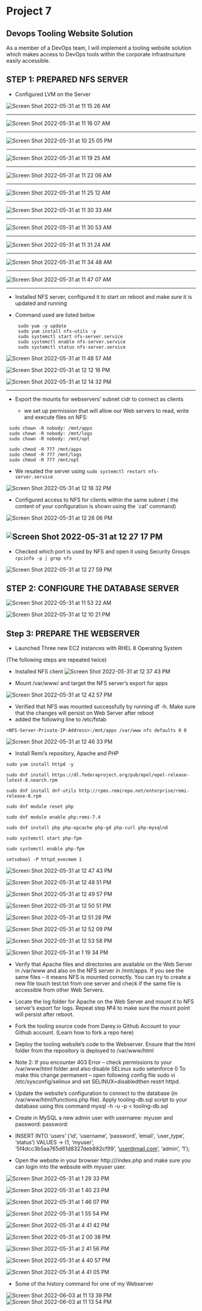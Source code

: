 # Project 7
## Devops Tooling Website Solution

As a member of a DevOps team, I will implement a tooling website solution which makes access to DevOps tools within the corporate infrastructure easily accessible.


## STEP 1: PREPARED NFS SERVER
- Configured LVM on the Server

![Screen Shot 2022-05-31 at 11 15 26 AM](https://user-images.githubusercontent.com/101080172/171314926-934ffcce-e03b-4dd2-83d6-0ef48de3eb04.png)

-------------------------------------------------------------------------------------


![Screen Shot 2022-05-31 at 11 16 07 AM](https://user-images.githubusercontent.com/101080172/171314931-674e15ea-825c-43aa-8826-ddd88b4eb175.png)

-------------------------------------------------------------------------------------

![Screen Shot 2022-05-31 at 10 25 05 PM](https://user-images.githubusercontent.com/101080172/171315450-94cf8292-ca6b-412c-9497-79cbdcc16562.png)

-------------------------------------------------------------------------------------

![Screen Shot 2022-05-31 at 11 19 25 AM](https://user-images.githubusercontent.com/101080172/171318915-f9f41f0d-0bd7-43ef-b4f7-35dcf92ad6de.png)

-------------------------------------------------------------------------------------

![Screen Shot 2022-05-31 at 11 22 06 AM](https://user-images.githubusercontent.com/101080172/171319131-cbd865cb-8192-4ce9-824b-8e74e8b3ca93.png)

-------------------------------------------------------------------------------------

![Screen Shot 2022-05-31 at 11 25 12 AM](https://user-images.githubusercontent.com/101080172/171319172-c5693f20-a29b-4025-a424-547a39c570c1.png)

-------------------------------------------------------------------------------------

![Screen Shot 2022-05-31 at 11 30 33 AM](https://user-images.githubusercontent.com/101080172/171319315-b084abc2-c8e7-46a9-8a55-6f2e2442c00a.png)

-------------------------------------------------------------------------------------

![Screen Shot 2022-05-31 at 11 30 53 AM](https://user-images.githubusercontent.com/101080172/171319396-fed71349-f3a7-49c0-bcb5-fb9ce464cf8f.png)

-------------------------------------------------------------------------------------

![Screen Shot 2022-05-31 at 11 31 24 AM](https://user-images.githubusercontent.com/101080172/171319426-9fa1588d-c22c-42fd-84d1-e46ed473fef4.png)

-------------------------------------------------------------------------------------

![Screen Shot 2022-05-31 at 11 34 48 AM](https://user-images.githubusercontent.com/101080172/171319489-39303409-7d68-4178-8595-e55a7910bbfb.png)

--------------------------------------------------------------------

![Screen Shot 2022-05-31 at 11 47 07 AM](https://user-images.githubusercontent.com/101080172/171319635-c122f084-d904-4105-8661-46e062a63502.png)

-------------------------------------------------------------------------------------

- Installed NFS server, configured it to start on reboot and make sure it is updated and running

- Command used are listed below 
  ````
   sudo yum -y update
   sudo yum install nfs-utils -y
   sudo systemctl start nfs-server.service
   sudo systemctl enable nfs-server.service
   sudo systemctl status nfs-server.service
  ````


![Screen Shot 2022-05-31 at 11 48 57 AM](https://user-images.githubusercontent.com/101080172/171320638-5c97cc84-3776-4e15-befd-83a0f9a65afa.png)


![Screen Shot 2022-05-31 at 12 12 16 PM](https://user-images.githubusercontent.com/101080172/171320283-9bc9bddc-4504-48c8-abde-ffd80567fade.png)

![Screen Shot 2022-05-31 at 12 14 32 PM](https://user-images.githubusercontent.com/101080172/171320706-9be8ef46-0e71-4e9e-973e-2f9669fbe8bd.png)

-------------------------------------------------------------------------------------

- Export the mounts for webservers’ subnet cidr to connect as clients

  - we set up permission that will allow our Web servers to read, write and execute files on NFS:

  
 ````
  sudo chown -R nobody: /mnt/apps
  sudo chown -R nobody: /mnt/logs
  sudo chown -R nobody: /mnt/opt

  sudo chmod -R 777 /mnt/apps
  sudo chmod -R 777 /mnt/logs
  sudo chmod -R 777 /mnt/opt
````

- We resated the server using `sudo systemctl restart nfs-server.service`

![Screen Shot 2022-05-31 at 12 18 32 PM](https://user-images.githubusercontent.com/101080172/171444203-07e49b78-9d72-4a4d-b3d0-aad572725ece.png)

- Configured access to NFS for clients within the same subnet ( the content of your configuration is shown using the `cat' command)

![Screen Shot 2022-05-31 at 12 26 06 PM](https://user-images.githubusercontent.com/101080172/171444233-b6bbb677-c1a5-429f-b08e-35dac729a1e8.png)


![Screen Shot 2022-05-31 at 12 27 17 PM](https://user-images.githubusercontent.com/101080172/171444265-2d86e72b-2bf5-42d1-88b3-08b074880a29.png)
-------------------------------------------------------------------------------------


- Checked which port is used by NFS and open it using Security Groups `rpcinfo -p | grep nfs`

![Screen Shot 2022-05-31 at 12 27 59 PM](https://user-images.githubusercontent.com/101080172/171453413-0beb93d3-b76e-40f8-b9b2-5d8803a01198.png)


## STEP 2: CONFIGURE THE DATABASE SERVER

![Screen Shot 2022-05-31 at 11 53 22 AM](https://user-images.githubusercontent.com/101080172/171320120-55e68522-fbe6-44a9-95d1-89a7c398f7a5.png)

![Screen Shot 2022-05-31 at 12 10 21 PM](https://user-images.githubusercontent.com/101080172/171320248-360ff34f-6399-410d-a2e8-7a52206e0e43.png)

## Step 3: PREPARE THE WEBSERVER 
- Launched Three new EC2 instances with RHEL 8 Operating System

(The following steps are repeated twice) 

- Installed NFS client
![Screen Shot 2022-05-31 at 12 37 43 PM](https://user-images.githubusercontent.com/101080172/171777780-2f815d2c-ae76-44ae-8113-933d3a27b67e.png)


- Mount /var/www/ and target the NFS server’s export for apps

![Screen Shot 2022-05-31 at 12 42 57 PM](https://user-images.githubusercontent.com/101080172/171778003-6c3221d0-f626-4496-9822-bfb0f1893dcf.png)

- Verified that NFS was mounted successfully by running df -h. Make sure that the changes will persist on Web Server after reboot
- added the following line to /etc/fstab

`<NFS-Server-Private-IP-Address>:/mnt/apps /var/www nfs defaults 0 0`

![Screen Shot 2022-05-31 at 12 46 33 PM](https://user-images.githubusercontent.com/101080172/171778138-4b60cf0e-a115-45ce-97f9-ad583354da53.png)

- Install Remi’s repository, Apache and PHP
```
sudo yum install httpd -y

sudo dnf install https://dl.fedoraproject.org/pub/epel/epel-release-latest-8.noarch.rpm

sudo dnf install dnf-utils http://rpms.remirepo.net/enterprise/remi-release-8.rpm

sudo dnf module reset php

sudo dnf module enable php:remi-7.4

sudo dnf install php php-opcache php-gd php-curl php-mysqlnd

sudo systemctl start php-fpm

sudo systemctl enable php-fpm

setsebool -P httpd_execmem 1
```

![Screen Shot 2022-05-31 at 12 47 43 PM](https://user-images.githubusercontent.com/101080172/171778567-9c5737e1-700d-4586-816d-e352f8f72597.png)

![Screen Shot 2022-05-31 at 12 48 51 PM](https://user-images.githubusercontent.com/101080172/171780505-745b4277-855e-4f9a-acb4-0dd8b010bcc0.png)


![Screen Shot 2022-05-31 at 12 49 57 PM](https://user-images.githubusercontent.com/101080172/171780561-8899ead2-405c-49a4-992f-173fcb56acf9.png)

![Screen Shot 2022-05-31 at 12 50 51 PM](https://user-images.githubusercontent.com/101080172/171780579-9a6ba43c-3102-4126-a872-ec294b5255be.png)

![Screen Shot 2022-05-31 at 12 51 28 PM](https://user-images.githubusercontent.com/101080172/171780607-cda69735-a56a-49c6-88b8-eda0835578c5.png)

![Screen Shot 2022-05-31 at 12 52 09 PM](https://user-images.githubusercontent.com/101080172/171780737-48435287-1e66-4321-b444-c6e0369e21e7.png)

![Screen Shot 2022-05-31 at 12 53 58 PM](https://user-images.githubusercontent.com/101080172/171780905-836f9542-0d41-4876-8885-da15ce1b7e63.png)

![Screen Shot 2022-05-31 at 1 19 34 PM](https://user-images.githubusercontent.com/101080172/171781056-d4ea03ea-c1fb-4cc1-a4dd-6b47e97f95e5.png)

- Verify that Apache files and directories are available on the Web Server in /var/www and also on the NFS server in /mnt/apps. If you see the same files – it means NFS is mounted correctly. You can try to create a new file touch test.txt from one server and check if the same file is accessible from other Web Servers.

- Locate the log folder for Apache on the Web Server and mount it to NFS server’s export for logs. Repeat step №4 to make sure the mount point will persist after reboot.

- Fork the tooling source code from Darey.io Github Account to your Github account. (Learn how to fork a repo here)

- Deploy the tooling website’s code to the Webserver. Ensure that the html folder from the repository is deployed to /var/www/html



- Note 2: If you encounter 403 Error – check permissions to your /var/www/html folder and also disable SELinux sudo setenforce 0
To make this change permanent – open following config file sudo vi /etc/sysconfig/selinux and set SELINUX=disabledthen restrt httpd.



- Update the website’s configuration to connect to the database (in /var/www/html/functions.php file). Apply tooling-db.sql script to your database using this command mysql -h <databse-private-ip> -u <db-username> -p <db-pasword> < tooling-db.sql

- Create in MySQL a new admin user with username: myuser and password: password:

- INSERT INTO ‘users’ (‘id’, ‘username’, ‘password’, ’email’, ‘user_type’, ‘status’) VALUES
-> (1, ‘myuser’, ‘5f4dcc3b5aa765d61d8327deb882cf99’, ‘user@mail.com’, ‘admin’, ‘1’);

- Open the website in your browser http://<Web-Server-Public-IP-Address-or-Public-DNS-Name>/index.php and make sure you can login into the websute with myuser user.

![Screen Shot 2022-05-31 at 1 29 33 PM](https://user-images.githubusercontent.com/101080172/171781228-f28c0f1c-9bbb-4b47-9a4e-b8f48b705a93.png)


![Screen Shot 2022-05-31 at 1 40 23 PM](https://user-images.githubusercontent.com/101080172/171781418-bb42e78a-4cfd-49fa-81e5-ea11ce9894dd.png)

![Screen Shot 2022-05-31 at 1 46 07 PM](https://user-images.githubusercontent.com/101080172/171781645-30187a38-a3e1-4532-b3fd-c20bce997719.png)

![Screen Shot 2022-05-31 at 1 55 54 PM](https://user-images.githubusercontent.com/101080172/171781722-a1e96473-ee70-4332-9a7d-e4b0d707b020.png)
  
![Screen Shot 2022-05-31 at 4 41 42 PM](https://user-images.githubusercontent.com/101080172/171939078-48b13af7-90cf-4f90-805c-132adfb69cbb.png)


![Screen Shot 2022-05-31 at 2 00 38 PM](https://user-images.githubusercontent.com/101080172/171781767-4ed3c0fd-1920-47ae-aae3-bb7384640df9.png)


![Screen Shot 2022-05-31 at 2 41 56 PM](https://user-images.githubusercontent.com/101080172/171781750-a05b60ca-86c7-42ae-a5ab-e27a42620c35.png)

![Screen Shot 2022-05-31 at 4 40 57 PM](https://user-images.githubusercontent.com/101080172/171782245-d61c941b-41a0-4a21-80fd-5a76d8646444.png)
  
![Screen Shot 2022-05-31 at 4 41 05 PM](https://user-images.githubusercontent.com/101080172/171782264-148e1447-278b-470c-931f-a7d6034f8357.png)
  
- Some of the history command for one of my Webserver
  
![Screen Shot 2022-06-03 at 11 13 39 PM](https://user-images.githubusercontent.com/101080172/171978223-a293b6dc-36e2-478c-b57f-c28276f3d709.png)
![Screen Shot 2022-06-03 at 11 13 54 PM](https://user-images.githubusercontent.com/101080172/171978242-c5de88a9-da6a-4575-8037-58c4a2311957.png)

